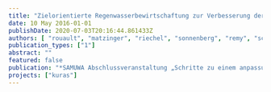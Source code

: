 ```yaml
---
title: "Zielorientierte Regenwasserbewirtschaftung zur Verbesserung der Lebensqualität und der Umweltbedingungen in der Stadt"
date: 10 May 2016-01-01
publishDate: 2020-07-03T20:16:44.861433Z
authors: [ "rouault", "matzinger", "riechel", "sonnenberg", "remy", "schwarzmueller", "Schmidt, M.", "Catalina, C.", "Hein, A.", "Offermann, M.", "Strehl, C.", "Nickel, D.", "Sieker, H.", "Pallasch, M.", "Köhler, M.", "Kaiser, D.", "Möller, C.", "Büter, B.", "Leßmann, D.", "Günther, R.", "Säumel, I.", "Winkler, A.", "Pille, L.", "Heinzmann, B.", "Joswig, K.", "Reichmann, B." ]
publication_types: ["1"]
abstract: ""
featured: false
publication: "*SAMUWA Abschlussveranstaltung „Schritte zu einem anpassungsfähigen Management des urbanen Wasserhaushalts“*"
projects: ["kuras"]
---
```


